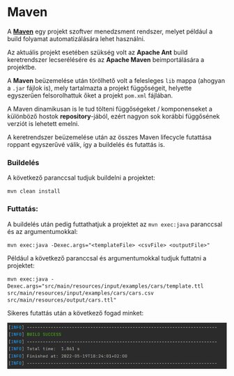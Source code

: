 # Maven

A **[Maven](http://maven.apache.org/)** egy projekt szoftver menedzsment rendszer, melyet például a build folyamat automatizálására lehet használni.


Az aktuális projekt esetében szükség volt az **Apache Ant** build keretrendszer lecserélésére és az **Apache Maven** beimportálására a projektbe.

A **Maven** beüzemelése után törölhető volt a felesleges `lib` mappa (ahogyan a `.jar` fájlok is), mely tartalmazta a projekt függőségeit, helyette egyszerűen felsorolhattuk őket a projekt `pom.xml` fájlában.

A Maven dinamikusan is le tud tölteni függőségeket / komponenseket a különböző hostok **repository**-jából, ezért nagyon sok korábbi függősének verziót is lehetett emelni.

A keretrendszer beüzemelése után az összes Maven lifecycle futattása roppant egyszerűvé válik, így a buildelés és futattás is.
 
###  Buildelés
A következő paranccsal tudjuk buildelni a projektet:
```
mvn clean install
```
### Futtatás:
A buildelés után pedig futtathatjuk a projektet az `mvn exec:java` paranccsal és az argumentumokkal:

```
mvn exec:java -Dexec.args="<templateFile> <csvFile> <outputFile>" 
```

Például a következő paranccsal és argumentumokkal tudjuk futtatni a projektet:
```
mvn exec:java -Dexec.args="src/main/resources/input/examples/cars/template.ttl src/main/resources/input/examples/cars/cars.csv src/main/resources/output/cars.ttl" 
``` 

Sikeres futattás után a következő fogad minket: 

![img.png](images/img.png)